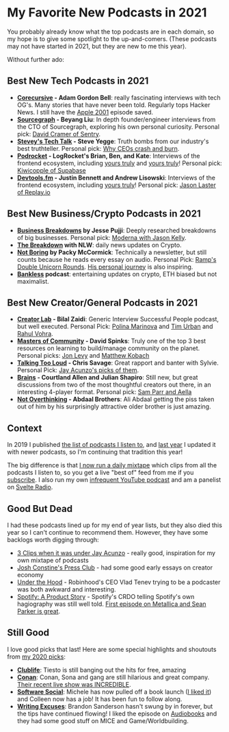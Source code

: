 # My Favorite New Podcasts in 2021

You probably already know what the top podcasts are in each domain, so my hope is to give some spotlight to the up-and-comers. (These podcasts may not have started in 2021, but they are new to me this year).

Without further ado:

## Best New Tech Podcasts in 2021

- **[Corecursive](https://corecursive.com/) - Adam Gordon Bell**: really fascinating interviews with tech OG's. Many stories that have never been told. Regularly tops Hacker News. I still have the [Apple 2001](https://corecursive.com/063-apple-2001/) episode saved.
- **[Sourcegraph](https://about.sourcegraph.com/podcast/) - Beyang Liu**: In depth founder/engineer interviews from the CTO of Sourcegraph, exploring his own personal curiosity. Personal pick: [David Cramer of Sentry](https://about.sourcegraph.com/podcast/david-cramer/).
- **[Stevey's Tech Talk](https://www.youtube.com/playlist?list=PLZfuUWMTtMcC1DZF6HxJhqsGrBXu8Jzi7) - Steve Yegge**: Truth bombs from our industry's best truthteller. Personal pick: [Why CEOs crash and burn](https://www.youtube.com/watch?v=jUtUAc_ew9Y&list=PLZfuUWMTtMcC1DZF6HxJhqsGrBXu8Jzi7&index=14&t=62s).
- **[Podrocket](https://podrocket.logrocket.com/) - LogRocket's Brian, Ben, and Kate**: Interviews of the frontend ecosystem, including [yours truly](https://podrocket.logrocket.com/swyx) and [yours truly](https://podrocket.logrocket.com/svelte)! Personal pick: [Kiwicopple of Supabase](https://podrocket.logrocket.com/9)
- **[Devtools.fm](https://devtools.fm/) - Justin Bennett and Andrew Lisowski**: Interviews of the frontend ecosystem, including [yours truly](https://devtools.fm/episode/13)! Personal pick: [Jason Laster of Replay.io](https://devtools.fm/episode/9)

## Best New Business/Crypto Podcasts in 2021

- **[Business Breakdowns](https://www.listennotes.com/podcasts/business-breakdowns-colossus-MXUSbYila-6/) by Jesse Pujji**: Deeply researched breakdowns of big businesses. Personal pick: [Moderna with Jason Kelly](https://www.listennotes.com/podcasts/business-breakdowns/moderna-the-software-of-life-V6FBhzbfMU3/).
- **[The Breakdown](https://www.coindesk.com/podcasts/the-breakdown-with-nlw/) with NLW**: daily news updates on Crypto.
- **[Not Boring](https://www.notboring.co/) by Packy McCormick**: Technically a newsletter, but still counts because he reads every essay on audio. Personal Pick: [Ramp's Double Unicorn Rounds](https://twitter.com/swyx/status/1431486611296964611). [His personal journey](https://twitter.com/packyM/status/1379055262913466373) is also inspiring.
- **[Bankless](http://podcast.banklesshq.com/) podcast**: entertaining updates on crypto, ETH biased but not maximalist.

## Best New Creator/General Podcasts in 2021

- **[Creator Lab](https://www.youtube.com/channel/UC3lSc9lP47q-_Wyp3LCWbYw) - Bilal Zaidi**: Generic Interview Successful People podcast, but well executed. Personal Pick: [Polina Marinova](https://twitter.com/swyx/status/1351472680415883268) and [Tim Urban](https://twitter.com/swyx/status/1350824207051997192) and [Rahul Vohra](https://www.youtube.com/watch?v=t0HJTD_eyR8&t=47s).
- **[Masters of Community](https://pod.cmxhub.com/episodes/) - David Spinks**: Truly one of the top 3 best resources on learning to build/manage community on the planet. Personal picks: [Jon Levy](https://twitter.com/swyx/status/1389389360433307650) and [Matthew Kobach](https://pod.cmxhub.com/episodes/matthew-kobach-greatest-hits)
- **[Talking Too Loud](https://wistia.com/series/talking-too-loud) - Chris Savage**: Great rapport and banter with Sylvie. Personal Pick: [Jay Acunzo's picks of them](https://jayacunzo.com/3-clips?wchannelid=mkkamqxlvs&wmediaid=im2xaeptts).
- **[Brains](https://www.brainspodcast.com/) - Courtland Allen and Julian Shapiro**: Still new, but great discussions from two of the most thoughtful creators out there, in an interesting 4-player format. Personal pick: [Sam Parr and Aella](https://swyx.transistor.fm/episodes/writing-to-engage-and-writing-for-action-julian-shapiro-aella-sam-parr)
- **[Not Overthinking](https://notoverthinking.com/) - Abdaal Brothers**: Ali Abdaal getting the piss taken out of him by his surprisingly attractive older brother is just amazing.

## Context

In 2019 I published [the list of podcasts I listen to](https://www.swyx.io/fave-podcasts/), and [last year](https://www.swyx.io/fave-podcasts-2020/) I updated it with newer podcasts, so I'm continuing that tradition this year!

The big difference is that [I now run a daily mixtape](https://www.swyx.io/personal-podcasting) which clips from all the podcasts I listen to, so you get a live "best of" feed from me if you [subscribe](https://swyx.transistor.fm/). I also run my own [infrequent YouTube podcast](https://www.youtube.com/playlist?list=PLH8IAbt5kqZOlrX34L93lFzOZ1k-ry_Ll) and am a panelist on [Svelte Radio](https://www.svelteradio.com/episodes). 


## Good But Dead

I had these podcasts lined up for my end of year lists, but they also died this year so I can't continue to recommend them. However, they have some backlogs worth digging through:

- [3 Clips when it was under Jay Acunzo](https://3clipspodcast.com/) - really good, inspiration for my own mixtape of podcasts
- [Josh Constine's Press Club](https://constine.substack.com/) - had some good early essays on creator economy
- [Under the Hood](https://underthehoodpod.robinhood.com/) - Robinhood's CEO Vlad Tenev trying to be a podcaster was both awkward and interesting.
- [Spotify: A Product Story](https://open.spotify.com/show/3L9tzrt0CthF6hNkxYIeSB) - Spotify's CRDO telling Spotify's own hagiography was still well told. [First episode on Metallica and Sean Parker is great](https://twitter.com/swyx/status/1373816614999658499).

## Still Good

I love good picks that last! Here are some special highlights and shoutouts from [my 2020 picks](https://www.swyx.io/fave-podcasts-2020/):

- **[Clublife](https://soundcloud.com/clublifebytiesto)**: Tiesto is still banging out the hits for free, amazing
- **[Conan](https://www.earwolf.com/show/conan-obrien/)**: Conan, Sona and gang are still hilarious and great company. [Their recent live show was INCREDIBLE](https://www.earwolf.com/episode/live-with-will-arnett-at-the-wiltern-theatre/).
- **[Software Social](https://softwaresocial.dev/)**: Michele has now pulled off a book launch ([I liked it](https://twitter.com/mjwhansen/status/1437414398184808451)) and Colleen now has a job! It has been fun to follow along.
- **[Writing Excuses](https://writingexcuses.com/)**: Brandon Sanderson hasn't swung by in forever, but the tips have continued flowing! I liked the episode on [Audiobooks](https://writingexcuses.com/2020/10/25/15-43-audiobook-narration-with-bruce-d-richardson/) and they had some good stuff on MICE and Game/Worldbuilding.

